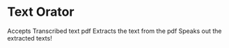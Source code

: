 # Text Orator
Accepts Transcribed text pdf 
Extracts the text from the pdf
Speaks out the extracted texts!